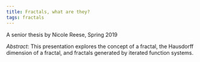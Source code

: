 ```yaml
---
title: Fractals, what are they?
tags: fractals
---
```


A senior thesis by Nicole Reese, Spring 2019<!--more-->

*Abstract*: This presentation explores the concept of a fractal, the Hausdorff dimension of a fractal, and fractals generated by iterated function systems.